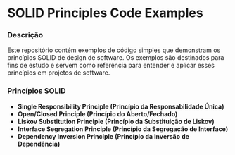 # SOLID Principles Code Examples

### Descrição

Este repositório contém exemplos de código simples que demonstram os princípios SOLID de design de software. Os exemplos são destinados para fins de estudo e servem como referência para entender e aplicar esses princípios em projetos de software.

### Princípios SOLID

- **Single Responsibility Principle (Princípio da Responsabilidade Única)**
- **Open/Closed Principle (Princípio do Aberto/Fechado)**
- **Liskov Substitution Principle (Princípio da Substituição de Liskov)**
- **Interface Segregation Principle (Princípio da Segregação de Interface)**
- **Dependency Inversion Principle (Princípio da Inversão de Dependência)**
